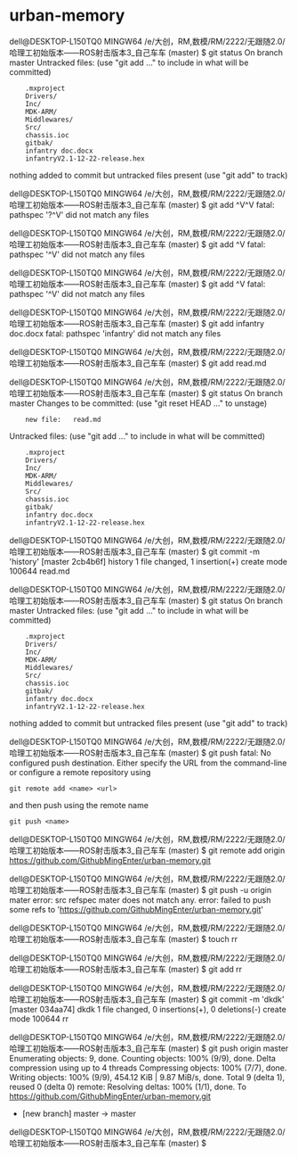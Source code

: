 # urban-memory

dell@DESKTOP-L150TQ0 MINGW64 /e/大创，RM,数模/RM/2222/无跟随2.0/哈理工初始版本——ROS射击版本3_自己车车 (master)
$ git status
On branch master
Untracked files:
  (use "git add <file>..." to include in what will be committed)

        .mxproject
        Drivers/
        Inc/
        MDK-ARM/
        Middlewares/
        Src/
        chassis.ioc
        gitbak/
        infantry doc.docx
        infantryV2.1-12-22-release.hex

nothing added to commit but untracked files present (use "git add" to track)

dell@DESKTOP-L150TQ0 MINGW64 /e/大创，RM,数模/RM/2222/无跟随2.0/哈理工初始版本——ROS射击版本3_自己车车 (master)
$ git add ^V^V
fatal: pathspec '?^V' did not match any files

dell@DESKTOP-L150TQ0 MINGW64 /e/大创，RM,数模/RM/2222/无跟随2.0/哈理工初始版本——ROS射击版本3_自己车车 (master)
$ git add ^V
fatal: pathspec '^V' did not match any files

dell@DESKTOP-L150TQ0 MINGW64 /e/大创，RM,数模/RM/2222/无跟随2.0/哈理工初始版本——ROS射击版本3_自己车车 (master)
$ git add ^V
fatal: pathspec '^V' did not match any files

dell@DESKTOP-L150TQ0 MINGW64 /e/大创，RM,数模/RM/2222/无跟随2.0/哈理工初始版本——ROS射击版本3_自己车车 (master)
$ git add infantry doc.docx
fatal: pathspec 'infantry' did not match any files

dell@DESKTOP-L150TQ0 MINGW64 /e/大创，RM,数模/RM/2222/无跟随2.0/哈理工初始版本——ROS射击版本3_自己车车 (master)
$ git add read.md

dell@DESKTOP-L150TQ0 MINGW64 /e/大创，RM,数模/RM/2222/无跟随2.0/哈理工初始版本——ROS射击版本3_自己车车 (master)
$ git status
On branch master
Changes to be committed:
  (use "git reset HEAD <file>..." to unstage)

        new file:   read.md

Untracked files:
  (use "git add <file>..." to include in what will be committed)

        .mxproject
        Drivers/
        Inc/
        MDK-ARM/
        Middlewares/
        Src/
        chassis.ioc
        gitbak/
        infantry doc.docx
        infantryV2.1-12-22-release.hex


dell@DESKTOP-L150TQ0 MINGW64 /e/大创，RM,数模/RM/2222/无跟随2.0/哈理工初始版本——ROS射击版本3_自己车车 (master)
$ git commit -m 'history'
[master 2cb4b6f] history
 1 file changed, 1 insertion(+)
 create mode 100644 read.md

dell@DESKTOP-L150TQ0 MINGW64 /e/大创，RM,数模/RM/2222/无跟随2.0/哈理工初始版本——ROS射击版本3_自己车车 (master)
$ git status
On branch master
Untracked files:
  (use "git add <file>..." to include in what will be committed)

        .mxproject
        Drivers/
        Inc/
        MDK-ARM/
        Middlewares/
        Src/
        chassis.ioc
        gitbak/
        infantry doc.docx
        infantryV2.1-12-22-release.hex

nothing added to commit but untracked files present (use "git add" to track)

dell@DESKTOP-L150TQ0 MINGW64 /e/大创，RM,数模/RM/2222/无跟随2.0/哈理工初始版本——ROS射击版本3_自己车车 (master)
$ git push
fatal: No configured push destination.
Either specify the URL from the command-line or configure a remote repository using

    git remote add <name> <url>

and then push using the remote name

    git push <name>


dell@DESKTOP-L150TQ0 MINGW64 /e/大创，RM,数模/RM/2222/无跟随2.0/哈理工初始版本——ROS射击版本3_自己车车 (master)
$ git remote add origin https://github.com/GithubMingEnter/urban-memory.git

dell@DESKTOP-L150TQ0 MINGW64 /e/大创，RM,数模/RM/2222/无跟随2.0/哈理工初始版本——ROS射击版本3_自己车车 (master)
$ git push -u origin mater
error: src refspec mater does not match any.
error: failed to push some refs to 'https://github.com/GithubMingEnter/urban-memory.git'

dell@DESKTOP-L150TQ0 MINGW64 /e/大创，RM,数模/RM/2222/无跟随2.0/哈理工初始版本——ROS射击版本3_自己车车 (master)
$ touch rr

dell@DESKTOP-L150TQ0 MINGW64 /e/大创，RM,数模/RM/2222/无跟随2.0/哈理工初始版本——ROS射击版本3_自己车车 (master)
$ git add rr

dell@DESKTOP-L150TQ0 MINGW64 /e/大创，RM,数模/RM/2222/无跟随2.0/哈理工初始版本——ROS射击版本3_自己车车 (master)
$ git commit -m 'dkdk'
[master 034aa74] dkdk
 1 file changed, 0 insertions(+), 0 deletions(-)
 create mode 100644 rr

dell@DESKTOP-L150TQ0 MINGW64 /e/大创，RM,数模/RM/2222/无跟随2.0/哈理工初始版本——ROS射击版本3_自己车车 (master)
$ git push origin master
Enumerating objects: 9, done.
Counting objects: 100% (9/9), done.
Delta compression using up to 4 threads
Compressing objects: 100% (7/7), done.
Writing objects: 100% (9/9), 454.12 KiB | 9.87 MiB/s, done.
Total 9 (delta 1), reused 0 (delta 0)
remote: Resolving deltas: 100% (1/1), done.
To https://github.com/GithubMingEnter/urban-memory.git
 * [new branch]      master -> master

dell@DESKTOP-L150TQ0 MINGW64 /e/大创，RM,数模/RM/2222/无跟随2.0/哈理工初始版本——ROS射击版本3_自己车车 (master)
$
